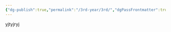 ```yaml
---
{"dg-publish":true,"permalink":"/3rd-year/3rd/","dgPassFrontmatter":true,"created":"2025-03-14T15:12:27.281+02:00","updated":"2025-03-14T15:16:57.376+02:00"}
---
```


yjtyjryj